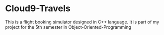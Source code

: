 # Cloud9-Travels
This is a flight booking simulator designed in C++ language. It is part of my project for the 5th semester in Object-Oriented-Programming
